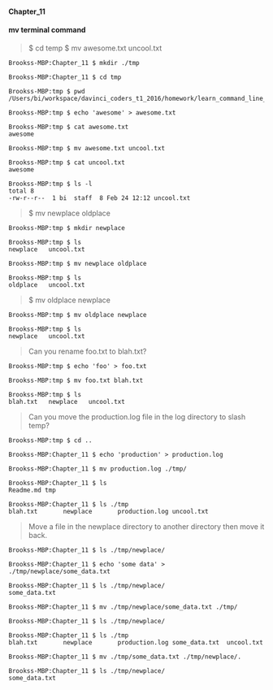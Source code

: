 #### Chapter_11
#### mv terminal command

> $ cd temp
> $ mv awesome.txt uncool.txt

```
Brookss-MBP:Chapter_11 $ mkdir ./tmp

Brookss-MBP:Chapter_11 $ cd tmp

Brookss-MBP:tmp $ pwd
/Users/bi/workspace/davinci_coders_t1_2016/homework/learn_command_line_exercises/Chapter_11/tmp

Brookss-MBP:tmp $ echo 'awesome' > awesome.txt

Brookss-MBP:tmp $ cat awesome.txt
awesome

Brookss-MBP:tmp $ mv awesome.txt uncool.txt

Brookss-MBP:tmp $ cat uncool.txt
awesome

Brookss-MBP:tmp $ ls -l
total 8
-rw-r--r--  1 bi  staff  8 Feb 24 12:12 uncool.txt
```

> $ mv newplace oldplace

```
Brookss-MBP:tmp $ mkdir newplace

Brookss-MBP:tmp $ ls
newplace   uncool.txt

Brookss-MBP:tmp $ mv newplace oldplace

Brookss-MBP:tmp $ ls
oldplace   uncool.txt
```

> $ mv oldplace newplace

```
Brookss-MBP:tmp $ mv oldplace newplace

Brookss-MBP:tmp $ ls
newplace   uncool.txt
```

> Can you rename foo.txt to blah.txt?

```
Brookss-MBP:tmp $ echo 'foo' > foo.txt

Brookss-MBP:tmp $ mv foo.txt blah.txt

Brookss-MBP:tmp $ ls
blah.txt   newplace   uncool.txt
```

> Can you move the production.log file in the log directory to slash temp?

```
Brookss-MBP:tmp $ cd ..

Brookss-MBP:Chapter_11 $ echo 'production' > production.log

Brookss-MBP:Chapter_11 $ mv production.log ./tmp/

Brookss-MBP:Chapter_11 $ ls
Readme.md tmp

Brookss-MBP:Chapter_11 $ ls ./tmp
blah.txt       newplace       production.log uncool.txt
```

> Move a file in the newplace directory to another directory then move it back.

```
Brookss-MBP:Chapter_11 $ ls ./tmp/newplace/

Brookss-MBP:Chapter_11 $ echo 'some data' > ./tmp/newplace/some_data.txt

Brookss-MBP:Chapter_11 $ ls ./tmp/newplace/
some_data.txt

Brookss-MBP:Chapter_11 $ mv ./tmp/newplace/some_data.txt ./tmp/

Brookss-MBP:Chapter_11 $ ls ./tmp/newplace/

Brookss-MBP:Chapter_11 $ ls ./tmp
blah.txt       newplace       production.log some_data.txt  uncool.txt

Brookss-MBP:Chapter_11 $ mv ./tmp/some_data.txt ./tmp/newplace/.

Brookss-MBP:Chapter_11 $ ls ./tmp/newplace/
some_data.txt
```
